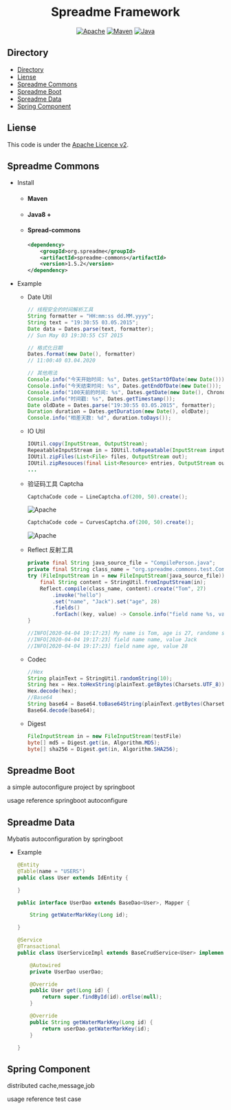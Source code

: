 <h1 align="center">Spreadme Framework</h1>

<p align="center">
    <a href="#Apahce"><img src="https://img.shields.io/badge/License-Apache-brightgreen.svg" alt="Apache"></a>
    <a href="#Maven"><img src="https://img.shields.io/badge/Build-Maven-blue.svg" alt="Maven"></a>
    <a href="#Java"><img src="https://img.shields.io/badge/Programme-Java-important.svg" alt="Java"></a>
</p>

Directory
------
- [Directory](#directory)
- [Liense](#liense)
- [Spreadme Commons](#spreadme-commons)
- [Spreadme Boot](#spreadme-boot)
- [Spreadme Data](#spreadme-data)
- [Spring Component](#spring-component)

Liense
------
This code is under the [Apache Licence v2](https://www.apache.org/licenses/LICENSE-2.0).

Spreadme Commons
------

- Install

  - #### Maven
  - #### Java8 +
  - #### Spread-commons
    ``` xml
    <dependency>
        <groupId>org.spreadme</groupId>
        <artifactId>spreadme-commons</artifactId>
        <version>1.5.2</version>
    </dependency>
    ```

- Example
  - Date Util
    ```java
    // 线程安全的时间解析工具
    String formatter = "HH:mm:ss dd.MM.yyyy";
    String text = "19:30:55 03.05.2015";
    Date data = Dates.parse(text, formatter);
    // Sun May 03 19:30:55 CST 2015

    // 格式化日期
    Dates.format(new Date(), formatter)
    // 11:00:40 03.04.2020

    // 其他用法
    Console.info("今天开始时间: %s", Dates.getStartOfDate(new Date()));
    Console.info("今天结束时间: %s", Dates.getEndOfDate(new Date()));
    Console.info("100天前的时间: %s", Dates.getDate(new Date(), ChronoUnit.DAYS, -100));
    Console.info("时间戳: %s", Dates.getTimestamp());
    Date oldDate = Dates.parse("19:30:55 03.05.2015", formatter);
    Duration duration = Dates.getDuration(new Date(), oldDate);
    Console.info("相差天数: %d", duration.toDays());
    ```

  - IO Util
    ```java
    IOUtil.copy(InputStream, OutputStream);
    RepeatableInputStream in = IOUtil.toRepeatable(InputStream inputStream);
    IOUtil.zipFiles(List<File> files, OutputStream out);
    IOUtil.zipResouces(final List<Resource> entries, OutputStream out)
    ...
    ```

  - 验证码工具 Captcha
    ```java
    CaptchaCode code = LineCaptcha.of(200, 50).create();
    ```
    <img src="https://spreadme.oss-cn-shanghai.aliyuncs.com/static/img/captcha.png" alt="Apache"></a>
    ```java
    CaptchaCode code = CurvesCaptcha.of(200, 50).create();
    ```
    <img src="https://spreadme.oss-cn-shanghai.aliyuncs.com/static/img/CurvesCaptcha.png" alt="Apache"></a>

  - Reflect 反射工具
    ```java
    private final String java_source_file = "CompilePerson.java";
    private final String class_name = "org.spreadme.commons.test.CompilePerson";
    try (FileInputStream in = new FileInputStream(java_source_file)) {
	    final String content = StringUtil.fromInputStream(in);
	    Reflect.compile(class_name, content).create("Tom", 27)
		    .invoke("hello")
		    .set("name", "Jack").set("age", 28)
		    .fields()
		    .forEach((key, value) -> Console.info("field name %s, value %s", key, value.get()));
    }

    //INFO[2020-04-04 19:17:23] My name is Tom, age is 27, randome string is RUEFkyHI
    //INFO[2020-04-04 19:17:23] field name name, value Jack
    //INFO[2020-04-04 19:17:23] field name age, value 28
    ```

  - Codec
    ```java
    //Hex
    String plainText = StringUtil.randomString(10);
    String hex = Hex.toHexString(plainText.getBytes(Charsets.UTF_8));
    Hex.decode(hex);
    //Base64
    String base64 = Base64.toBase64String(plainText.getBytes(Charsets.UTF_8));
    Base64.decode(base64);
    ```

  - Digest
    ```java
    FileInputStream in = new FileInputStream(testFile)
    byte[] md5 = Digest.get(in, Algorithm.MD5);
    byte[] sha256 = Digest.get(in, Algorithm.SHA256);
    ```

Spreadme Boot
------
a simple autoconfigure project by springboot

usage reference springboot autoconfigure


Spreadme Data
------
Mybatis autoconfiguration by springboot

- Example
  ```java
  @Entity
  @Table(name = "USERS")
  public class User extends IdEntity {

  }

  public interface UserDao extends BaseDao<User>, Mapper {

	  String getWaterMarkKey(Long id);

  }

  @Service
  @Transactional
  public class UserServiceImpl extends BaseCrudService<User> implements UserService {

	  @Autowired
	  private UserDao userDao;

	  @Override
	  public User get(Long id) {
		  return super.findById(id).orElse(null);
	  }

	  @Override
	  public String getWaterMarkKey(Long id) {
		  return userDao.getWaterMarkKey(id);
	  }

  }
  ```

Spring Component
------
distributed cache,message,job 

usage reference test case
